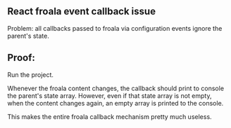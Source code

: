 ## React froala event callback issue

Problem: all callbacks passed to froala via configuration events ignore the parent's state.

## Proof:

Run the project.

Whenever the froala content changes, the callback should print to console the parent's state array. However, even if that state array is not empty, when the content changes again, an empty array is printed to the console.

This makes the entire froala callback mechanism pretty much useless.
